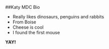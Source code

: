 ##Katy MDC Bio

- Really likes dinosaurs, penguins and rabbits
- From Boise
- Cheese is cool
- I found the first mouse

**YAY!**